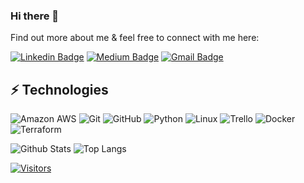 ### Hi there 👋

<!-- Introduce yourself and give a brief introduction about yourself here.  Also include what tech you're interested in and what you are currently learning -->

Find out more about me & feel free to connect with me here:

<!-- Replace the fields below with the information requested. Remember to remove the encapsulating <> characters. For spaces in names, use %20 (e.g. Broadus%20Palmer) -->

[![Linkedin Badge](https://img.shields.io/badge/-Greg%20BienAime-blue?style=flat-square&logo=Linkedin&logoColor=white&link=https://www.linkedin.com/in/greg-bien-aime-13839213/)](https://www.linkedin.com/in/greg-bien-aime-13839213/)
[![Medium Badge](https://img.shields.io/badge/Greg%20BienAime-12100E?style=flat-square&logo=medium&logoColor=white&link=https://medium.com/@gregory.bienaime)](https://medium.com/@gregory.bienaime)
[![Gmail Badge](https://img.shields.io/badge/-gregory.bienaime3@gmail.com-c14438?style=flat-square&logo=Gmail&logoColor=white&link=mailto:gregory.bienaime3@gmail.com)](mailtogmail.com:gregory.bienaime3@gmail.com)


## ⚡ Technologies

<!-- Check out the Badges folder for more badges -->

![Amazon AWS](https://img.shields.io/badge/Amazon%20AWS-232F3E?style=flat-square&logo=amazon-aws)
![Git](https://img.shields.io/badge/-Git-black?style=flat-square&logo=git)
![GitHub](https://img.shields.io/badge/-GitHub-181717?style=flat-square&logo=github)
![Python](https://img.shields.io/badge/-Python-black?style=flat-square&logo=Python)
![Linux](https://img.shields.io/badge/Linux-FCC624?style=flat-square&logo=linux&logoColor=black)
![Trello](https://img.shields.io/badge/Trello-%23026AA7.svg?style=flat-square&logo=Trello&logoColor=white)
![Docker](https://img.shields.io/badge/docker-%230db7ed.svg?style=for-the-badge&logo=docker&logoColor=white)
![Terraform](https://img.shields.io/badge/terraform-%235835CC.svg?style=for-the-badge&logo=terraform&logoColor=white)

<!-- Replace the fields below with the information requested. Remember to remove the encapsulating <> characters. -->

![Github Stats](https://github-readme-stats.vercel.app/api?username=gregory-bien-aime&count_private=true&show_icons=true&include_all_commits=true)
![Top Langs](https://github-readme-stats.vercel.app/api/top-langs/?username=gregory-bien-aime&hide=TeX&layout=compact)


[![Visitors](https://api.visitorbadge.io/api/visitors?path=LevelUpInTech%2FLevelUpInTech&label=VISITORS&countColor=%23263759)](https://visitorbadge.io/status?path=LevelUpInTech%2FLevelUpInTech)
